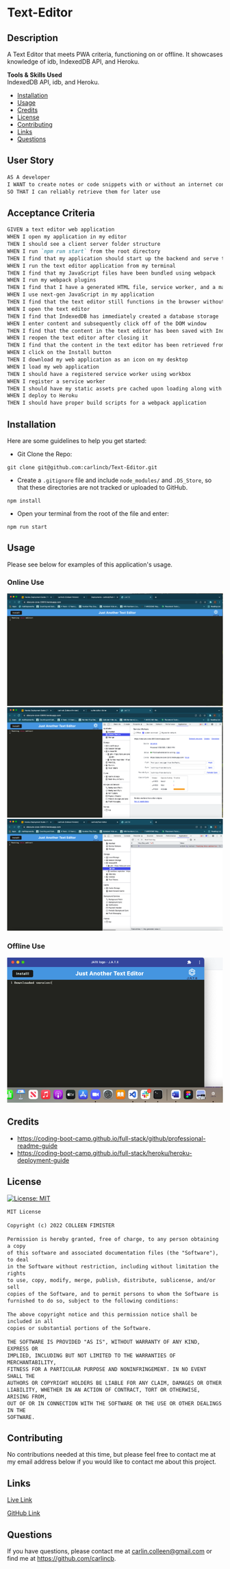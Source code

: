 # Text-Editor

## Description

A Text Editor that meets PWA criteria, functioning on or offline. It showcases knowledge of idb, IndexedDB API, and Heroku.

**Tools & Skills Used**<br>
IndexedDB API, idb, and Heroku.

- [Installation](#installation)
- [Usage](#usage)
- [Credits](#credits)
- [License](#license)
- [Contributing](#contributing)
- [Links](#links)
- [Questions](#questions)

## User Story

```md
AS A developer
I WANT to create notes or code snippets with or without an internet connection
SO THAT I can reliably retrieve them for later use
```

## Acceptance Criteria

```md
GIVEN a text editor web application
WHEN I open my application in my editor
THEN I should see a client server folder structure
WHEN I run `npm run start` from the root directory
THEN I find that my application should start up the backend and serve the client
WHEN I run the text editor application from my terminal
THEN I find that my JavaScript files have been bundled using webpack
WHEN I run my webpack plugins
THEN I find that I have a generated HTML file, service worker, and a manifest file
WHEN I use next-gen JavaScript in my application
THEN I find that the text editor still functions in the browser without errors
WHEN I open the text editor
THEN I find that IndexedDB has immediately created a database storage
WHEN I enter content and subsequently click off of the DOM window
THEN I find that the content in the text editor has been saved with IndexedDB
WHEN I reopen the text editor after closing it
THEN I find that the content in the text editor has been retrieved from our IndexedDB
WHEN I click on the Install button
THEN I download my web application as an icon on my desktop
WHEN I load my web application
THEN I should have a registered service worker using workbox
WHEN I register a service worker
THEN I should have my static assets pre cached upon loading along with subsequent pages and static assets
WHEN I deploy to Heroku
THEN I should have proper build scripts for a webpack application
```

## Installation

Here are some guidelines to help you get started:

- Git Clone the Repo:

```
git clone git@github.com:carlincb/Text-Editor.git
```

- Create a `.gitignore` file and include `node_modules/` and `.DS_Store`, so that these directories are not tracked or uploaded to GitHub.

```
npm install
```

- Open your terminal from the root of the file and enter:

```
npm run start
```

## Usage

Please see below for examples of this application's usage.

### Online Use

![1](assets/1.png)
![2](assets/2.png)
![3](assets/3.png)

### Offline Use

![4](assets/4.png)

## Credits

- https://coding-boot-camp.github.io/full-stack/github/professional-readme-guide
- https://coding-boot-camp.github.io/full-stack/heroku/heroku-deployment-guide

## License

[![License: MIT](https://img.shields.io/badge/License-MIT-yellow.svg)](https://opensource.org/licenses/MIT)<br/>

    MIT License

    Copyright (c) 2022 COLLEEN FIMISTER

    Permission is hereby granted, free of charge, to any person obtaining a copy
    of this software and associated documentation files (the "Software"), to deal
    in the Software without restriction, including without limitation the rights
    to use, copy, modify, merge, publish, distribute, sublicense, and/or sell
    copies of the Software, and to permit persons to whom the Software is
    furnished to do so, subject to the following conditions:

    The above copyright notice and this permission notice shall be included in all
    copies or substantial portions of the Software.

    THE SOFTWARE IS PROVIDED "AS IS", WITHOUT WARRANTY OF ANY KIND, EXPRESS OR
    IMPLIED, INCLUDING BUT NOT LIMITED TO THE WARRANTIES OF MERCHANTABILITY,
    FITNESS FOR A PARTICULAR PURPOSE AND NONINFRINGEMENT. IN NO EVENT SHALL THE
    AUTHORS OR COPYRIGHT HOLDERS BE LIABLE FOR ANY CLAIM, DAMAGES OR OTHER
    LIABILITY, WHETHER IN AN ACTION OF CONTRACT, TORT OR OTHERWISE, ARISING FROM,
    OUT OF OR IN CONNECTION WITH THE SOFTWARE OR THE USE OR OTHER DEALINGS IN THE
    SOFTWARE.

## Contributing

No contributions needed at this time, but please feel free to contact me at my email address below if you would like to contact me about this project.

## Links

[Live Link](https://obscure-cove-33610.herokuapp.com/)

[GitHub Link](https://github.com/carlincb/Text-Editor)

## Questions

If you have questions, please contact me at carlin.colleen@gmail.com or find me at https://github.com/carlincb.
